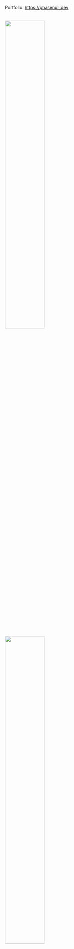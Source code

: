 Portfolio: <a href="https://phasenull.dev/">
  https://phasenull.dev
</a>
<br/>
<br/>
<br/>
<a href="https://github.com/phasenull/">
<img width="50%" src="https://github-readme-stats.vercel.app/api?username=phasenull&show_icons=true&theme=gruvbox&hide_border=true" />
  <img width="50%" src="https://github-readme-streak-stats.herokuapp.com/?user=phasenull&theme=gruvbox&hide_border=true" />
</a>
<br>
<a href="https://www.buymeacoffee.com/phasenull"><img src="https://img.buymeacoffee.com/button-api/?text=Buy me a coffee&emoji=&slug=phasenull&button_colour=FFDD00&font_colour=000000&font_family=Lato&outline_colour=000000&coffee_colour=ffffff" /></a>

